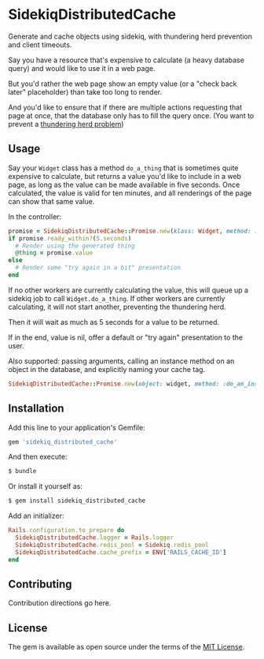 # SidekiqDistributedCache

Generate and cache objects using sidekiq, with thundering herd prevention and client timeouts.

Say you have a resource that's expensive to calculate (a heavy database query) and would like to use it in a web page.

But you'd rather the web page show an empty value (or a "check back later" placeholder) than take too long to render.

And you'd like to ensure that if there are multiple actions requesting that page at once, that the database only has to fill the query once.  (You want to prevent a [thundering herd problem](https://en.wikipedia.org/wiki/Thundering_herd_problem))

## Usage

Say your `Widget` class has a method `do_a_thing` that is sometimes quite expensive to calculate, but returns a value you'd like to include in a web page, as long as the value can be made available in five seconds.  Once calculated, the value is valid for ten minutes, and all renderings of the page can show that same value.

In the controller:

```ruby
promise = SidekiqDistributedCache::Promise.new(klass: Widget, method: :do_a_thing, expires_in: 10 * 60)
if promise.ready_within?(5.seconds)
  # Render using the generated thing
  @thing = promise.value
else
  # Render some "try again in a bit" presentation
end
```

If no other workers are currently calculating the value, this will queue up a sidekiq job to call `Widget.do_a_thing`.  If other workers are currently calculating, it will not start another, preventing the thundering herd.

Then it will wait as much as 5 seconds for a value to be returned.

If in the end, value is nil, offer a default or "try again" presentation to the user.

Also supported: passing arguments, calling an instance method on an object in the database, and explicitly naming your cache tag.

```ruby
SidekiqDistributedCache::Promise.new(object: widget, method: :do_an_instance_thing, args: ['fun', 12], expires_in: 10 * 60)
```

## Installation
Add this line to your application's Gemfile:

```ruby
gem 'sidekiq_distributed_cache'
```

And then execute:
```bash
$ bundle
```

Or install it yourself as:
```bash
$ gem install sidekiq_distributed_cache
```

Add an initializer:
```ruby
Rails.configuration.to_prepare do
  SidekiqDistributedCache.logger = Rails.logger
  SidekiqDistributedCache.redis_pool = Sidekiq.redis_pool
  SidekiqDistributedCache.cache_prefix = ENV['RAILS_CACHE_ID']
end
```

## Contributing
Contribution directions go here.

## License
The gem is available as open source under the terms of the [MIT License](https://opensource.org/licenses/MIT).
